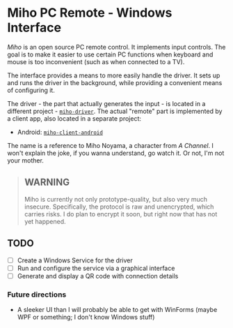 # Miho PC Remote - Windows Interface #

_Miho_ is an open source PC remote control. It implements input controls.
The goal is to make it easier to use certain PC functions when keyboard
and mouse is too inconvenient (such as when connected to a TV).

The interface provides a means to more easily handle the driver. It sets
up and runs the driver in the background, while providing a convenient
means of configuring it.

The driver - the part that actually generates the input - is located in
a different project - [`miho-driver`](https://github.com/NelsonCrosby/miho-driver).
The actual "remote" part is implemented by a client app, also located in
a separate project:

- Android: [`miho-client-android`](https://github.com/NelsonCrosby/miho-client-android)

The name is a reference to Miho Noyama, a character from _A Channel_. I won't
explain the joke, if you wanna understand, go watch it. Or not, I'm not your
mother.


> ## WARNING ##
>
> Miho is currently not only prototype-quality, but also very much insecure.
> Specifically, the protocol is raw and unencrypted, which carries risks.
> I do plan to encrypt it soon, but right now that has not yet happened.


## TODO ##

- [ ] Create a Windows Service for the driver
- [ ] Run and configure the service via a graphical interface
- [ ] Generate and display a QR code with connection details

### Future directions ###

- A sleeker UI than I will probably be able to get with WinForms
  (maybe WPF or something; I don't know Windows stuff)
